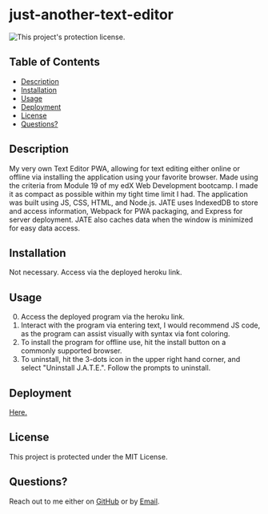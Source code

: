 # just-another-text-editor

![This project's protection license.](https://img.shields.io/badge/license-MIT-blue)

## Table of Contents

- [Description](#Description)
- [Installation](#Installation)
- [Usage](#Usage)
- [Deployment]($Deployment)
- [License](#License)
- [Questions?](#Questions?)

## Description

My very own Text Editor PWA, allowing for text editing either online or offline via installing the application using your favorite browser. Made using the criteria from Module 19 of my edX Web Development bootcamp. I made it as compact as possible within my tight time limit I had.
The application was built using JS, CSS, HTML, and Node.js. JATE uses IndexedDB to store and access information, Webpack for PWA packaging, and Express for server deployment. JATE also caches data when the window is minimized for easy data access.

## Installation

Not necessary. Access via the deployed heroku link.

## Usage
 
0. Access the deployed program via the heroku link.
1. Interact with the program via entering text, I would recommend JS code, as the program can assist visually with syntax via font coloring.
2. To install the program for offline use, hit the install button on a commonly supported browser.
3. To uninstall, hit the 3-dots icon in the upper right hand corner, and select "Uninstall J.A.T.E.". Follow the prompts to uninstall.

## Deployment

[Here.](https://noahjralph-jate-e5e438a90b8a.herokuapp.com/)

## License

This project is protected under the MIT License.

## Questions?

Reach out to me either on [GitHub](https://github.com/NoahJRalph) or by [Email](mailto:NoahJRalph@gmail.com).
